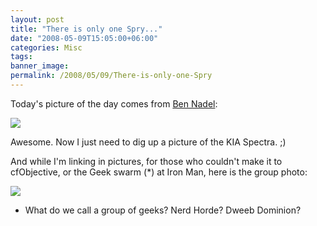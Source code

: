 ```yaml
---
layout: post
title: "There is only one Spry..."
date: "2008-05-09T15:05:00+06:00"
categories: Misc 
tags: 
banner_image: 
permalink: /2008/05/09/There-is-only-one-Spry
---
```


Today's picture of the day comes from <a href="http://www.bennadel.com/blog/recent-blog-entries.htm">Ben Nadel</a>:

<img src="https://static.raymondcamden.com/images/benspry.jpg">

Awesome. Now I just need to dig up a picture of the KIA Spectra. ;) 

And while I'm linking in pictures, for those who couldn't make it to cfObjective, or the Geek swarm (*) at Iron Man, here is the group photo:

<img src="https://static.raymondcamden.com/images/cfjedi/geeksonparade.jpg">

* What do we call a group of geeks? Nerd Horde? Dweeb Dominion?